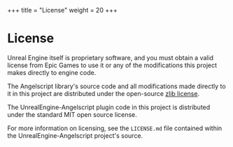 +++
title = "License"
weight = 20
+++

# License

Unreal Engine itself is proprietary software, and you must obtain a valid license from Epic Games
to use it or any of the modifications this project makes directly to engine code.

The Angelscript library's source code and all modifications made directly to it in this project are distributed
under the open-source [zlib license](https://www.angelcode.com/angelscript/sdk/docs/manual/doc_license.html).

The UnrealEngine-Angelscript plugin code in this project is distributed under the standard MIT open source license.

For more information on licensing, see the `LICENSE.md` file contained within the UnrealEngine-Angelscript project's source.